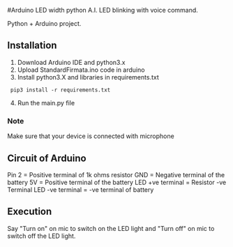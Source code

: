 #Arduino LED width python A.I.
LED blinking with voice command.

Python + Arduino project.
## Installation
1) Download Arduino IDE and python3.x
2) Upload StandardFirmata.ino code in arduino
3) Install python3.X and libraries in requirements.txt

``` pip3 install -r requirements.txt```

4) Run the main.py file
### Note
Make sure that your device is connected with microphone

## Circuit of Arduino

Pin 2 = Positive terminal of 1k ohms resistor
GND   = Negative terminal of the battery
5V    = Positive terminal of the battery
LED +ve terminal = Resistor -ve Terminal
LED -ve terminal = -ve terminal of battery

## Execution
Say "Turn on" on mic to switch on the LED light and "Turn off" on mic to switch off the LED light.
